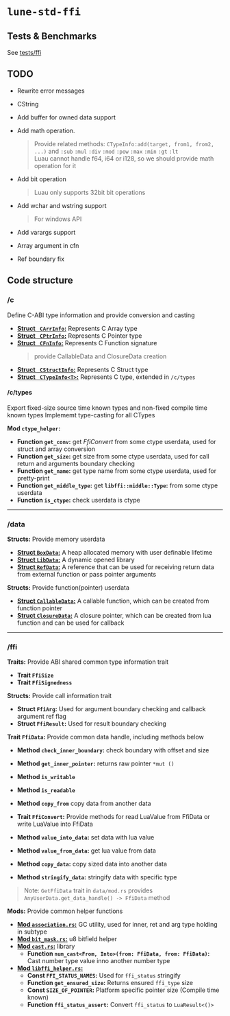 # `lune-std-ffi`

## Tests & Benchmarks

See [tests/ffi](../../tests/ffi/README.md)

## TODO

- Rewrite error messages
- CString
- Add buffer for owned data support
- Add math operation.

  > Provide related methods: `CTypeInfo:add(target, from1, from2, ...)` and `:sub` `:mul` `:div` `:mod` `:pow` `:max` `:min` `:gt` `:lt`  
  > Luau cannot handle f64, i64 or i128, so we should provide math operation for it

- Add bit operation

  > Luau only supports 32bit bit operations

- Add wchar and wstring support

  > For windows API

- Add varargs support
- Array argument in cfn
- Ref boundary fix

## Code structure

### /c

Define C-ABI type information and provide conversion and casting

- [**Struct ` CArrInfo`:**](./src/c/struct_info.rs) Represents C Array type
- [**Struct ` CPtrInfo`:**](./src/c/ptr_info.rs) Represents C Pointer type
- [**Struct ` CFnInfo`:**](./src/c/fn_info.rs) Represents C Function signature
  > provide CallableData and ClosureData creation
- [**Struct ` CStructInfo`:**](./src/c/struct_info.rs) Represents C Struct type
- [**Struct ` CTypeInfo<T>`:**](./src/c/type_info.rs) Represents C type, extended in `/c/types`

#### /c/types

Export fixed-size source time known types and non-fixed compile time known types
Implememt type-casting for all CTypes

**Mod `ctype_helper`:**

- **Function `get_conv`:**
  get _FfiConvert_ from some ctype userdata, used for struct and array conversion
- **Function `get_size`:**
  get size from some ctype userdata, used for call return and arguments boundary checking
- **Function `get_name`:**
  get type name from some ctype userdata, used for pretty-print
- **Function `get_middle_type`:**
  get **`libffi::middle::Type`:** from some ctype userdata
- **Function `is_ctype`:** check userdata is ctype

---

### /data

**Structs:** Provide memory userdata

- [**Struct `BoxData`:**](./src/data/box_data/mod.rs) A heap allocated memory with user definable lifetime
- [**Struct `LibData`:**](./src/data/lib_data.rs) A dynamic opened library
- [**Struct `RefData`:**](./src/data/ref_data/mod.rs) A reference that can be used for receiving return data from external function or pass pointer arguments

**Structs:** Provide function(pointer) userdata

- [**Struct `CallableData`:**](./src/data/callable_data.rs) A callable function, which can be created from function pointer
- [**Struct `ClosureData`:**](./src/data/closure_data.rs) A closure pointer, which can be created from lua function and can be used for callback

---

### /ffi

**Traits:** Provide ABI shared common type information trait

- **Trait `FfiSize`**
- **Trait `FfiSignedness`**

**Structs:** Provide call information trait

- **Struct `FfiArg`:** Used for argument boundary checking and callback argument ref flag
- **Struct `FfiResult`:** Used for result boundary checking

**Trait `FfiData`:** Provide common data handle, including methods below

- **Method `check_inner_boundary`:** check boundary with offset and size
- **Method `get_inner_pointer`:** returns raw pointer `*mut ()`
- **Method `is_writable`**
- **Method `is_readable`**
- **Method `copy_from`** copy data from another data

- **Trait `FfiConvert`:** Provide methods for read LuaValue from FfiData or write LuaValue into FfiData

- **Method `value_into_data`:** set data with lua value
- **Method `value_from_data`:** get lua value from data
- **Method `copy_data`:** copy sized data into another data
- **Method `stringify_data`:** stringify data with specific type

> Note: `GetFfiData` trait in `data/mod.rs` provides `AnyUserData.get_data_handle() -> FfiData` method

**Mods:** Provide common helper functions

- [**Mod `association.rs`:**](./src/ffi/association.rs) GC utility, used for inner, ret and arg type holding in subtype
- [**Mod `bit_mask.rs`:**](./src/ffi/bit_mask.rs) u8 bitfield helper
- [**Mod `cast.rs`:**](./src/ffi/cast.rs) library
  - **Function `num_cast<From, Into>(from: FfiData, from: FfiData)`:**
    Cast number type value inno another number type
- [**Mod `libffi_helper.rs`:**](./src/ffi/libffi_helper.rs)
  - **Const `FFI_STATUS_NAMES`:** Used for `ffi_status` stringify
  - **Function `get_ensured_size`:** Returns ensured `ffi_type` size
  - **Const `SIZE_OF_POINTER`:** Platform specific pointer size (Compile time known)
  - **Function `ffi_status_assert`:** Convert `ffi_status` to `LuaResult<()>`
